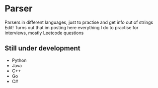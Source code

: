 # Parser
Parsers in different languages, just to practise and get info out of strings
Edit! Turns out that im posting here everything I do to practise for interviews, mostly Leetcode questions

## Still under development
- Python
- Java
- C++
- Go
- C#

